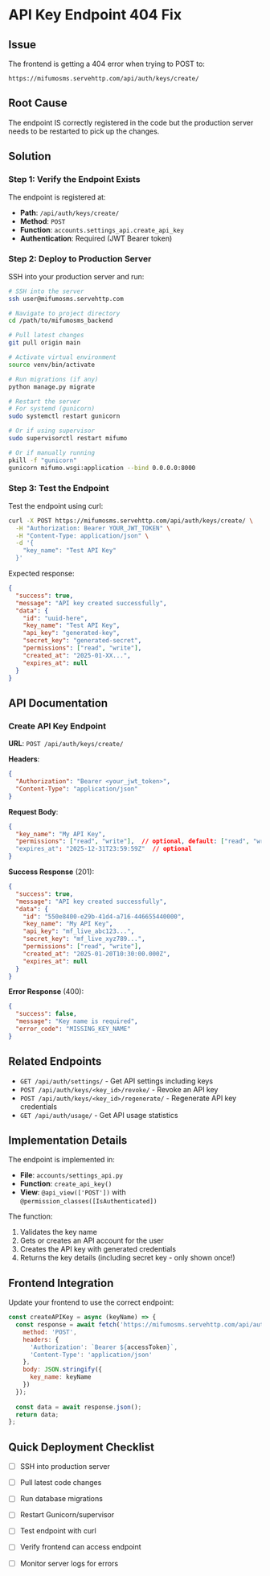 # API Key Endpoint 404 Fix

## Issue
The frontend is getting a 404 error when trying to POST to:
```
https://mifumosms.servehttp.com/api/auth/keys/create/
```

## Root Cause
The endpoint IS correctly registered in the code but the production server needs to be restarted to pick up the changes.

## Solution

### Step 1: Verify the Endpoint Exists

The endpoint is registered at:
- **Path**: `/api/auth/keys/create/`
- **Method**: `POST`
- **Function**: `accounts.settings_api.create_api_key`
- **Authentication**: Required (JWT Bearer token)

### Step 2: Deploy to Production Server

SSH into your production server and run:

```bash
# SSH into the server
ssh user@mifumosms.servehttp.com

# Navigate to project directory
cd /path/to/mifumosms_backend

# Pull latest changes
git pull origin main

# Activate virtual environment
source venv/bin/activate

# Run migrations (if any)
python manage.py migrate

# Restart the server
# For systemd (gunicorn)
sudo systemctl restart gunicorn

# Or if using supervisor
sudo supervisorctl restart mifumo

# Or if manually running
pkill -f "gunicorn"
gunicorn mifumo.wsgi:application --bind 0.0.0.0:8000
```

### Step 3: Test the Endpoint

Test the endpoint using curl:

```bash
curl -X POST https://mifumosms.servehttp.com/api/auth/keys/create/ \
  -H "Authorization: Bearer YOUR_JWT_TOKEN" \
  -H "Content-Type: application/json" \
  -d '{
    "key_name": "Test API Key"
  }'
```

Expected response:
```json
{
  "success": true,
  "message": "API key created successfully",
  "data": {
    "id": "uuid-here",
    "key_name": "Test API Key",
    "api_key": "generated-key",
    "secret_key": "generated-secret",
    "permissions": ["read", "write"],
    "created_at": "2025-01-XX...",
    "expires_at": null
  }
}
```

## API Documentation

### Create API Key Endpoint

**URL**: `POST /api/auth/keys/create/`

**Headers**:
```json
{
  "Authorization": "Bearer <your_jwt_token>",
  "Content-Type": "application/json"
}
```

**Request Body**:
```json
{
  "key_name": "My API Key",
  "permissions": ["read", "write"],  // optional, default: ["read", "write"]
  "expires_at": "2025-12-31T23:59:59Z"  // optional
}
```

**Success Response** (201):
```json
{
  "success": true,
  "message": "API key created successfully",
  "data": {
    "id": "550e8400-e29b-41d4-a716-446655440000",
    "key_name": "My API Key",
    "api_key": "mf_live_abc123...",
    "secret_key": "mf_live_xyz789...",
    "permissions": ["read", "write"],
    "created_at": "2025-01-20T10:30:00.000Z",
    "expires_at": null
  }
}
```

**Error Response** (400):
```json
{
  "success": false,
  "message": "Key name is required",
  "error_code": "MISSING_KEY_NAME"
}
```

## Related Endpoints

- `GET /api/auth/settings/` - Get API settings including keys
- `POST /api/auth/keys/<key_id>/revoke/` - Revoke an API key
- `POST /api/auth/keys/<key_id>/regenerate/` - Regenerate API key credentials
- `GET /api/auth/usage/` - Get API usage statistics

## Implementation Details

The endpoint is implemented in:
- **File**: `accounts/settings_api.py`
- **Function**: `create_api_key()`
- **View**: `@api_view(['POST'])` with `@permission_classes([IsAuthenticated])`

The function:
1. Validates the key name
2. Gets or creates an API account for the user
3. Creates the API key with generated credentials
4. Returns the key details (including secret key - only shown once!)

## Frontend Integration

Update your frontend to use the correct endpoint:

```javascript
const createAPIKey = async (keyName) => {
  const response = await fetch('https://mifumosms.servehttp.com/api/auth/keys/create/', {
    method: 'POST',
    headers: {
      'Authorization': `Bearer ${accessToken}`,
      'Content-Type': 'application/json'
    },
    body: JSON.stringify({
      key_name: keyName
    })
  });
  
  const data = await response.json();
  return data;
};
```

## Quick Deployment Checklist

- [ ] SSH into production server
- [ ] Pull latest code changes
- [ ] Run database migrations
- [ ] Restart Gunicorn/supervisor
- [ ] Test endpoint with curl
- [ ] Verify frontend can access endpoint
- [ ] Monitor server logs for errors



